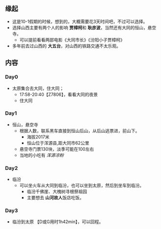 ##  缘起
+ 这是10-1假期的时候，想到的，大概需要花3天时间吧，不过可以选择。
+ 选择山西主要有两个人的影响 **贾樟柯**和 **耿彦波**，当然还有大同的恒山，悬空寺。
    + 可以提前看看两部电影《大同市长》《汾阳小子贾樟柯》
+ 多年前去过山西的 **大五台**，对山西的铁路交通不太乐观。 

##  内容
###  Day0
+ 太原集合去大同，住大同；
    + 17:58-20:40【Z7806】，看看大同的夜景
    + 住大同

###  Day1
+ 恒山，悬空寺
    + 根据人数，联系黑车直接到恒山后山，从后山逃票进，前山下。
        + 海拔2017米
        + 恒山位于浑源县,距大同市62公里
    + 悬空寺门票130块，淡季可能在100左右
    + 当地的小吃有 *浑源凉粉*

###  Day2
+ 临汾
    + 可以坐火车从大同到临汾，也可以坐到太原，然后到坐车到临汾。
        + 临汾千佛崖、大槐树寻根祭祖园   
        + 主要想去 **山河故人**饭店吃饭。

###  Day3
+ 临汾到太原 【D或G用时1h42min】，可以回程。


